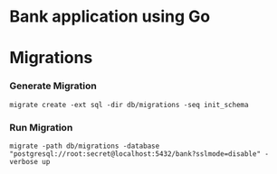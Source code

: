 # Bank application using Go

# Migrations

### Generate Migration

```
migrate create -ext sql -dir db/migrations -seq init_schema
```

### Run Migration

```
migrate -path db/migrations -database "postgresql://root:secret@localhost:5432/bank?sslmode=disable" -verbose up
```